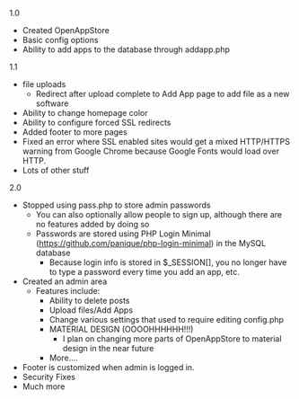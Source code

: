 1.0
  - Created OpenAppStore
  - Basic config options
  - Ability to add apps to the database through addapp.php

1.1

  - file uploads
    - Redirect after upload complete to Add App page to add file as a new software
  - Ability to change homepage color
  - Ability to configure forced SSL redirects
  - Added footer to more pages
  - Fixed an error where SSL enabled sites would get a mixed HTTP/HTTPS warning from Google Chrome because Google Fonts would load over HTTP.
  - Lots of other stuff

2.0

  - Stopped using pass.php to store admin passwords
    - You can also optionally allow people to sign up, although there are no features added by doing so
    - Passwords are stored using PHP Login Minimal (https://github.com/panique/php-login-minimal) in the MySQL database
      - Because login info is stored in $_SESSION[], you no longer have to type a password every time you add an app, etc.
  - Created an admin area
    - Features include:
      - Ability to delete posts
      - Upload files/Add Apps
      - Change various settings that used to require editing config.php
      - MATERIAL DESIGN (OOOOHHHHHH!!!)
        - I plan on changing more parts of OpenAppStore to material design in the near future
      - More....
  - Footer is customized when admin is logged in.
  - Security Fixes
  - Much more
